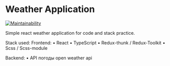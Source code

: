 # Weather Application
[![Maintainability](https://api.codeclimate.com/v1/badges/4e8cd81a9e9422263e22/maintainability)](https://codeclimate.com/github/WilDwMe/React-Weather-App/maintainability)

Simple react weather application for code and stack practice.

Stack used: 
Frontend:
• React
• TypeScript
• Redux-thunk / Redux-Toolkit
• Scss / Scss-module

Backend:
• API погоды open weather api
